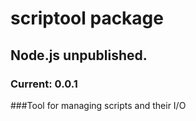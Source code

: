 # scriptool package
## Node.js unpublished.
### Current: 0.0.1
###Tool for managing scripts and their I/O
